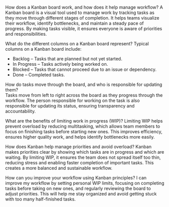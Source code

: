 
How does a Kanban board work, and how does it help manage workflow?
A Kanban board is a visual tool used to manage work by tracking tasks as they move through different stages of completion. It helps teams visualize their workflow, identify bottlenecks, and maintain a steady pace of progress. By making tasks visible, it ensures everyone is aware of priorities and responsibilities.

What do the different columns on a Kanban board represent? 
Typical columns on a Kanban board include:  
- Backlog – Tasks that are planned but not yet started.  
- In Progress – Tasks actively being worked on.  
- Blocked – Tasks that cannot proceed due to an issue or dependency.  
- Done – Completed tasks.  

How do tasks move through the board, and who is responsible for updating them?  
Tasks move from left to right across the board as they progress through the workflow. The person responsible for working on the task is also responsible for updating its status, ensuring transparency and accountability.

What are the benefits of limiting work in progress (WIP)? 
Limiting WIP helps prevent overload by reducing multitasking, which allows team members to focus on finishing tasks before starting new ones. This improves efficiency, ensures higher quality work, and helps identify bottlenecks more easily.


How does Kanban help manage priorities and avoid overload?
Kanban makes priorities clear by showing which tasks are in progress and which are waiting. By limiting WIP, it ensures the team does not spread itself too thin, reducing stress and enabling faster completion of important tasks. This creates a more balanced and sustainable workflow.  

How can you improve your workflow using Kanban principles?
I can improve my workflow by setting personal WIP limits, focusing on completing tasks before taking on new ones, and regularly reviewing the board to adjust priorities. This will help me stay organized and avoid getting stuck with too many half-finished tasks.


